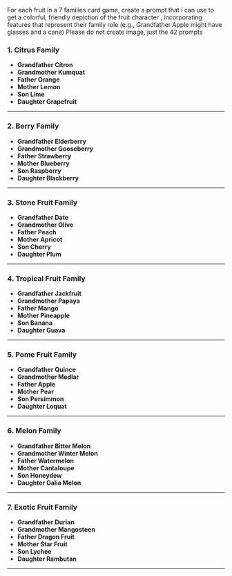 For each fruit in a 7 families card game,
create a prompt that i can use to get a colorful, friendly depiction of the fruit character  , incorporating features that represent their family role (e.g., Grandfather Apple might have glasses and a cane)
Please do not create image, just the 42 prompts


### **1. Citrus Family**

- **Grandfather Citron**
- **Grandmother Kumquat**
- **Father Orange**
- **Mother Lemon**
- **Son Lime**
- **Daughter Grapefruit**

---

### **2. Berry Family**

- **Grandfather Elderberry**
- **Grandmother Gooseberry**
- **Father Strawberry**
- **Mother Blueberry**
- **Son Raspberry**
- **Daughter Blackberry**

---

### **3. Stone Fruit Family**

- **Grandfather Date**
- **Grandmother Olive**
- **Father Peach**
- **Mother Apricot**
- **Son Cherry**
- **Daughter Plum**

---

### **4. Tropical Fruit Family**

- **Grandfather Jackfruit**
- **Grandmother Papaya**
- **Father Mango**
- **Mother Pineapple**
- **Son Banana**
- **Daughter Guava**

---

### **5. Pome Fruit Family**

- **Grandfather Quince**
- **Grandmother Medlar**
- **Father Apple**
- **Mother Pear**
- **Son Persimmon**
- **Daughter Loquat**

---

### **6. Melon Family**

- **Grandfather Bitter Melon**
- **Grandmother Winter Melon**
- **Father Watermelon**
- **Mother Cantaloupe**
- **Son Honeydew**
- **Daughter Galia Melon**

---

### **7. Exotic Fruit Family**

- **Grandfather Durian**
- **Grandmother Mangosteen**
- **Father Dragon Fruit**
- **Mother Star Fruit**
- **Son Lychee**
- **Daughter Rambutan**

---
